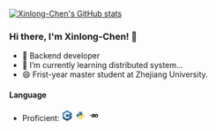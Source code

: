 <!--
**Xinlong-Chen/Xinlong-Chen** is a ✨ _special_ ✨ repository because its `README.md` (this file) appears on your GitHub profile.

Here are some ideas to get you started:

- 🔭 I’m currently working on ...
- 🌱 I’m currently learning ...
- 👯 I’m looking to collaborate on ...
- 🤔 I’m looking for help with ...
- 💬 Ask me about ...
- 📫 How to reach me: ...
- 😄 Pronouns: ...
- ⚡ Fun fact: ...
-->

[![Xinlong-Chen's GitHub stats](https://github-readme-stats-eta-sable.vercel.app/api?username=Xinlong-Chen&count_private=true&show_icons=true)](https://github.com/anuraghazra/github-readme-stats)
<!-- [![Top Langs](https://github-readme-stats-eta-sable.vercel.app/api/top-langs/?username=Xinlong-Chen&layout=compact&hide=Jupyter%20Notebook)](https://github.com/anuraghazra/github-readme-stats) -->


### Hi there, I'm Xinlong-Chen! 👋 

- 🔭 Backend developer
- 🌱 I’m currently learning distributed system...
- 😄 Frist-year master student at Zhejiang University.


#### Language

- Proficient:
<code><img height="20" src="https://raw.githubusercontent.com/github/explore/80688e429a7d4ef2fca1e82350fe8e3517d3494d/topics/cpp/cpp.png"></code>
<code><img height="20" src="https://raw.githubusercontent.com/github/explore/80688e429a7d4ef2fca1e82350fe8e3517d3494d/topics/python/python.png"></code>
<code><img height="20" src="https://raw.githubusercontent.com/github/explore/80688e429a7d4ef2fca1e82350fe8e3517d3494d/topics/go/go.png"></code>
